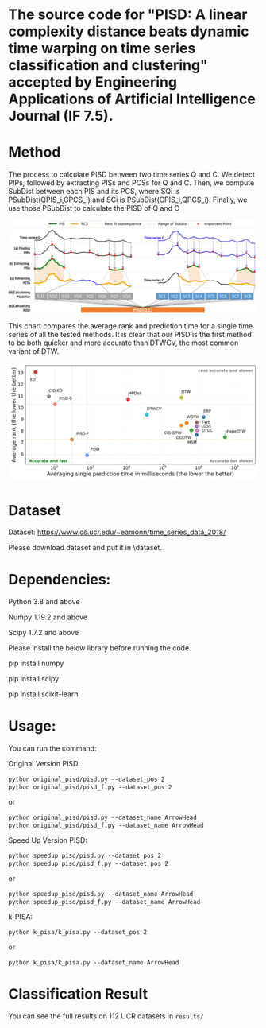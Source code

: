# The source code for "PISD: A linear complexity distance beats dynamic time warping on time series classification and clustering" accepted by Engineering Applications of Artificial Intelligence Journal (IF 7.5).


# Method

The process to calculate PISD between two time series Q and C. We detect PIPs, followed by extracting PISs and PCSs for Q and C. Then, we compute SubDist between each PIS and its PCS, where SQi is PSubDist(QPIS_i,CPCS_i) and SCi is PSubDist(CPIS_i,QPCS_i). Finally, we use those PSubDist to calculate the PISD of Q and C

![alt text](https://github.com/tmtuan1307/PISD/blob/main/img/pisd3.jpg)

This chart compares the average rank and prediction time for a single time series of all the tested methods. It is clear that our PISD is the first method to be both quicker and more accurate than DTWCV, the most common variant of DTW.

![alt text](https://github.com/tmtuan1307/PISD/blob/main/img/tvsr2.jpg)


# Dataset

Dataset: https://www.cs.ucr.edu/~eamonn/time_series_data_2018/

Please download dataset and put it in \dataset\. 

# Dependencies: 

Python 3.8 and above

Numpy 1.19.2 and above

Scipy 1.7.2 and above

Please install the below library before running the code.

pip install numpy

pip install scipy

pip install scikit-learn

# Usage: 

You can run the command: 

Original Version PISD:
```
python original_pisd/pisd.py --dataset_pos 2
python original_pisd/pisd_f.py --dataset_pos 2
```

or

```
python original_pisd/pisd.py --dataset_name ArrowHead
python original_pisd/pisd_f.py --dataset_name ArrowHead
```


Speed Up Version PISD:

```
python speedup_pisd/pisd.py --dataset_pos 2
python speedup_pisd/pisd_f.py --dataset_pos 2
```

or

```
python speedup_pisd/pisd.py --dataset_name ArrowHead
python speedup_pisd/pisd_f.py --dataset_name ArrowHead
```

k-PISA:

```
python k_pisa/k_pisa.py --dataset_pos 2
```

or

```
python k_pisa/k_pisa.py --dataset_name ArrowHead
```

# Classification Result
You can see the full results on 112 UCR datasets in `results/`
